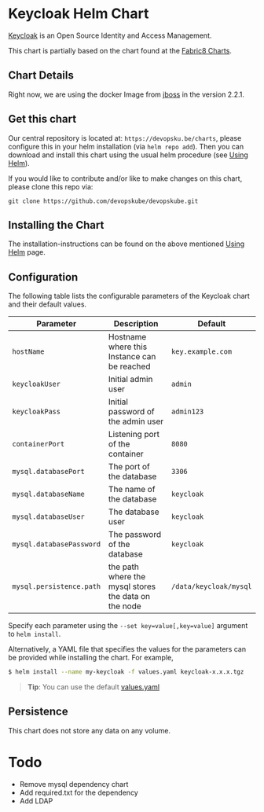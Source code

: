 # Keycloak Helm Chart

[Keycloak](http://www.keycloak.org/) is an Open Source Identity and Access Management.

This chart is partially based on the chart found at the [Fabric8 Charts](http://fabric8.io/helm/).

## Chart Details

Right now, we are using the docker Image from [jboss](https://hub.docker.com/r/jboss/keycloak/) in the version 2.2.1.

## Get this chart

Our central repository is located at: `https://devopsku.be/charts`, please configure this in your helm installation (via `helm repo add`). Then you can download and install this chart using the usual helm procedure (see [Using Helm](https://github.com/kubernetes/helm/blob/master/docs/using_helm.md)).

If you would like to contribute and/or like to make changes on this chart, please clone this repo via:

`git clone https://github.com/devopskube/devopskube.git`

## Installing the Chart

The installation-instructions can be found on the above mentioned [Using Helm](https://github.com/kubernetes/helm/blob/master/docs/using_helm.md) page.

## Configuration

The following table lists the configurable parameters of the Keycloak chart and their default values.

|       Parameter       |           Description            |                         Default                          |
|-----------------------|----------------------------------|----------------------------------------------------------|
|`hostName`|Hostname where this Instance can be reached| `key.example.com` |
|`keycloakUser`|Initial admin user| `admin` |
|`keycloakPass`|Initial password of the admin user| `admin123` |
|`containerPort`| Listening port of the container | `8080` |
|`mysql.databasePort`|The port of the database|`3306`|
|`mysql.databaseName`|The name of the database|`keycloak`|
|`mysql.databaseUser`|The database user|`keycloak`|
|`mysql.databasePassword`|The password of the database|`keycloak`|
|`mysql.persistence.path`|the path where the mysql stores the data on the  node|`/data/keycloak/mysql`|

Specify each parameter using the `--set key=value[,key=value]` argument to `helm install`.

Alternatively, a YAML file that specifies the values for the parameters can be provided while installing the chart. For example,

```bash
$ helm install --name my-keycloak -f values.yaml keycloak-x.x.x.tgz
```

> **Tip**: You can use the default [values.yaml](https://github.com/devopskube/devopskube/blob/master/charts/keycloak/values.yaml)

## Persistence

This chart does not store any data on any volume.

# Todo

* Remove mysql dependency chart
* Add required.txt for the dependency
* Add LDAP
